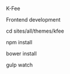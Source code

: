 K-Fee

Frontend development

  cd sites/all/themes/kfee

  npm install

  bower install

  gulp watch
  
